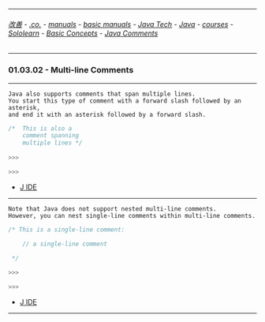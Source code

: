 
---

###### [改善](https://github.com/ttltrk/0C/blob/master/README.MD) - [.co.](https://github.com/ttltrk/PRG/blob/master/CODING.MD) - [manuals](https://github.com/ttltrk/PRG/blob/master/MAN.MD) - [basic manuals](https://github.com/ttltrk/PRG/blob/master/MANUALS.MD) - [Java Tech](https://github.com/ttltrk/PRG/blob/master/JAVA/DOC/JT/JT.MD) - [Java](https://github.com/ttltrk/PRG/blob/master/JAVA/DOC/OJM/OJM.MD) - [courses](https://github.com/ttltrk/PRG/blob/master/JAVA/DOC/CM/JT.MD) - [Sololearn](https://github.com/ttltrk/PRG/blob/master/JAVA/DOC/SL/SL.MD) - [Basic Concepts](https://github.com/ttltrk/PRG/blob/master/JAVA/DOC/SL/01/01.MD) - [Java Comments](https://github.com/ttltrk/PRG/blob/master/JAVA/DOC/SL/01/0103/0103.MD)

---

### 01.03.02 - Multi-line Comments

---

```
Java also supports comments that span multiple lines.
You start this type of comment with a forward slash followed by an asterisk, 
and end it with an asterisk followed by a forward slash. 
```

```java
/*  This is also a
    comment spanning
    multiple lines */
    
>>>

>>>
```

* [J IDE](https://www.tutorialspoint.com/compile_java_online.php)

---

```
Note that Java does not support nested multi-line comments. 
However, you can nest single-line comments within multi-line comments.
```

```java
/* This is a single-line comment:

    // a single-line comment

 */
 
>>>

>>>
```

* [J IDE](https://www.tutorialspoint.com/compile_java_online.php)

---

